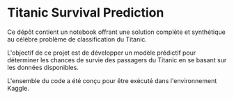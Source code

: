 # Titanic Survival Prediction

Ce dépôt contient un notebook offrant une solution complète et synthétique au célèbre problème de classification du Titanic.

L'objectif de ce projet est de développer un modèle prédictif pour déterminer les chances de survie des passagers du Titanic en se basant sur les données disponibles.

L'ensemble du code a été conçu pour être exécuté dans l'environnement Kaggle.
